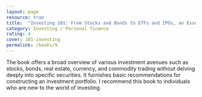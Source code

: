 ```yaml
---
layout: page
resource: true
title:  "Investing 101: From Stocks and Bonds to ETFs and IPOs, an Essential Primer on Building a Profitable Portfolio - Michele Cagan"
category: Investing / Personal finance
rating: 4
cover: 101-investing
permalink: /books/9
---
```

The book offers a broad overview of various investment avenues such as stocks, bonds, real estate, currency,
and commodity trading without delving deeply into specific securities. It furnishes basic recommendations for
constructing an investment portfolio. I recommend this book to individuals who are new to the world of investing.


